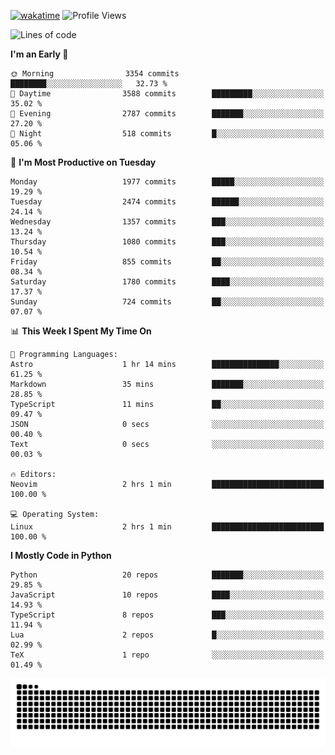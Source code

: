 [![wakatime](https://wakatime.com/badge/user/b920b284-3cde-4cd4-b72e-f7f22d050b16.svg)](https://wakatime.com/@b920b284-3cde-4cd4-b72e-f7f22d050b16)
![Profile Views](http://img.shields.io/badge/Profile%20Views-4586-blue)
<!--START_SECTION:waka-->
![Lines of code](https://img.shields.io/badge/From%20Hello%20World%20I%27ve%20Written-9.1%20million%20lines%20of%20code-blue)

**I'm an Early 🐤** 

```text
🌞 Morning                3354 commits        ████████░░░░░░░░░░░░░░░░░   32.73 % 
🌆 Daytime                3588 commits        █████████░░░░░░░░░░░░░░░░   35.02 % 
🌃 Evening                2787 commits        ███████░░░░░░░░░░░░░░░░░░   27.20 % 
🌙 Night                  518 commits         █░░░░░░░░░░░░░░░░░░░░░░░░   05.06 % 
```
📅 **I'm Most Productive on Tuesday** 

```text
Monday                   1977 commits        █████░░░░░░░░░░░░░░░░░░░░   19.29 % 
Tuesday                  2474 commits        ██████░░░░░░░░░░░░░░░░░░░   24.14 % 
Wednesday                1357 commits        ███░░░░░░░░░░░░░░░░░░░░░░   13.24 % 
Thursday                 1080 commits        ███░░░░░░░░░░░░░░░░░░░░░░   10.54 % 
Friday                   855 commits         ██░░░░░░░░░░░░░░░░░░░░░░░   08.34 % 
Saturday                 1780 commits        ████░░░░░░░░░░░░░░░░░░░░░   17.37 % 
Sunday                   724 commits         ██░░░░░░░░░░░░░░░░░░░░░░░   07.07 % 
```


📊 **This Week I Spent My Time On** 

```text
💬 Programming Languages: 
Astro                    1 hr 14 mins        ███████████████░░░░░░░░░░   61.25 % 
Markdown                 35 mins             ███████░░░░░░░░░░░░░░░░░░   28.85 % 
TypeScript               11 mins             ██░░░░░░░░░░░░░░░░░░░░░░░   09.47 % 
JSON                     0 secs              ░░░░░░░░░░░░░░░░░░░░░░░░░   00.40 % 
Text                     0 secs              ░░░░░░░░░░░░░░░░░░░░░░░░░   00.03 % 

🔥 Editors: 
Neovim                   2 hrs 1 min         █████████████████████████   100.00 % 

💻 Operating System: 
Linux                    2 hrs 1 min         █████████████████████████   100.00 % 
```

**I Mostly Code in Python** 

```text
Python                   20 repos            ███████░░░░░░░░░░░░░░░░░░   29.85 % 
JavaScript               10 repos            ████░░░░░░░░░░░░░░░░░░░░░   14.93 % 
TypeScript               8 repos             ███░░░░░░░░░░░░░░░░░░░░░░   11.94 % 
Lua                      2 repos             █░░░░░░░░░░░░░░░░░░░░░░░░   02.99 % 
TeX                      1 repo              ░░░░░░░░░░░░░░░░░░░░░░░░░   01.49 % 
```




<!--END_SECTION:waka-->
![Snake animation](https://raw.githubusercontent.com/timmypidashev/timmypidashev/main/commits.svg)
